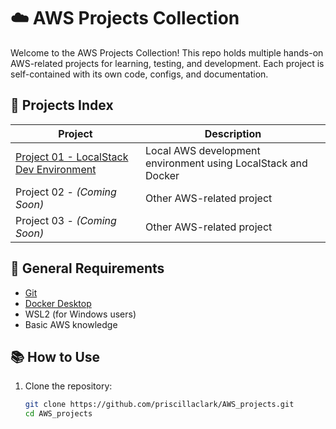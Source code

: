 # ☁️ AWS Projects Collection

Welcome to the AWS Projects Collection! This repo holds multiple hands-on AWS-related projects for learning, testing, and development. Each project is self-contained with its own code, configs, and documentation.

## 📁 Projects Index

| Project | Description |
|---------|-------------|
| [Project 01 - LocalStack Dev Environment](./project-01-localstack-dev-env) | Local AWS development environment using LocalStack and Docker |
| Project 02 - *(Coming Soon)* | Other AWS-related project |
| Project 03 - *(Coming Soon)* | Other AWS-related project |

## 🧰 General Requirements

- [Git](https://git-scm.com/)
- [Docker Desktop](https://www.docker.com/products/docker-desktop)
- WSL2 (for Windows users)
- Basic AWS knowledge

## 📚 How to Use

1. Clone the repository:
   ```bash
   git clone https://github.com/priscillaclark/AWS_projects.git
   cd AWS_projects
